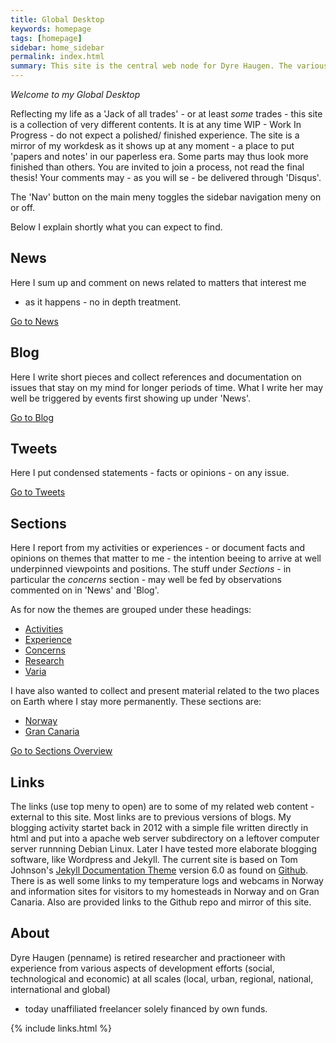 ```yaml
---
title: Global Desktop
keywords: homepage
tags: [homepage]
sidebar: home_sidebar
permalink: index.html
summary: This site is the central web node for Dyre Haugen. The various 'Sections' includes documents collected here, while 'Links' point to material external to this site. There are as well News, Blog and Tweets.  
---
```



*Welcome to my Global Desktop*

Reflecting my life as a 'Jack of all trades' - or at least *some* trades -
this site is a collection of very different contents.
It is at any time WIP - Work In Progress - do not expect a polished/
finished experience. The site is a mirror of my workdesk as it shows
up at any moment - a place to put 'papers and notes' in our paperless era.
Some parts may thus look more finished than others.
You are invited to join a process, not read the final thesis!
Your comments may - as you will se - be delivered through 'Disqus'.

The 'Nav' button on the main meny toggles the sidebar navigation
meny on or off. 

Below I explain shortly what you can expect to find.

## News

Here I sum up and comment on news related to matters that interest me
- as it happens - no in depth treatment.

[Go to News](/news.html)

## Blog

Here I write short pieces and collect references and documentation
on issues that stay on my mind for longer periods of time.
What I write her may well be triggered by events first showing
up under 'News'.

[Go to Blog](/blog.html)

## Tweets

Here I put condensed statements - facts or opinions - on any issue.

[Go to Tweets](/tweets.html)

## Sections

Here I report from my activities or experiences - or
document facts and  opinions on themes that matter to me - the
intention beeing to arrive at well underpinned viewpoints and
positions. The stuff under *Sections* - in particular the
*concerns* section - may well be fed by observations commented
on in 'News' and 'Blog'.

As for now the themes are grouped under these headings:

* [Activities](act_intro.html)
* [Experience](exp_intro.html)
* [Concerns](cnc_intro.html)
* [Research](res_intro.html)
* [Varia](var_intro.html)

I have also wanted to collect and present material related to
the two places on Earth where I stay more permanently.
These sections are:

* [Norway](nor_intro.html)
* [Gran Canaria](grc_intro.html)

[Go to Sections Overview](/sec_intro.html)

## Links 

The links (use top meny to open) are to some of my related web content -
external to this site.
Most links are to previous versions of blogs.
My blogging activity startet back in 2012 with a simple file
written directly in html and put into a apache web server subdirectory
on a leftover computer server runnning Debian Linux.
Later I have tested more elaborate blogging software, like Wordpress
and Jekyll. The current site is based on Tom Johnson's
[Jekyll Documentation Theme](http://idratherbewriting.com/documentation-theme-jekyll/index.html) version 6.0 as found on
[Github](https://github.com/tomjoht/documentation-theme-jekyll).
There is as well some links to my temperature logs and webcams in Norway
and information sites for visitors to my homesteads in Norway and on
Gran Canaria.
Also are provided links to the Github repo and mirror of this site.

## About

Dyre Haugen (penname) is retired researcher and practioneer with
experience from various aspects of development efforts
(social, technological and economic)
at all scales (local, urban, regional, national, international and global)
- today unaffiliated freelancer solely financed by own funds.

{% include links.html %}
